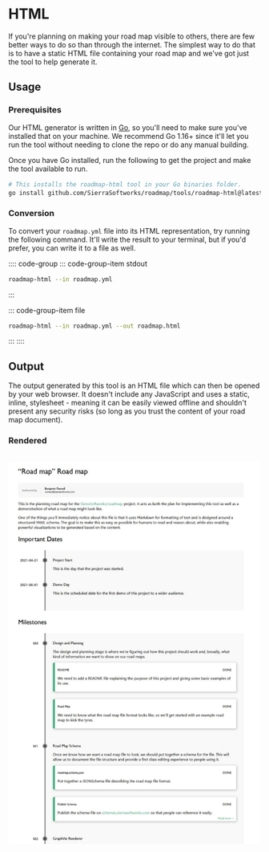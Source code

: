 # HTML
If you're planning on making your road map visible to others, there are few better ways
to do so than through the internet. The simplest way to do that is to have a static
HTML file containing your road map and we've got just the tool to help generate it.

## Usage
### Prerequisites
Our HTML generator is written in [Go](https://golang.org), so you'll need to make
sure you've installed that on your machine. We recommend Go 1.16+ since it'll let you run
the tool without needing to clone the repo or do any manual building.

Once you have Go installed, run the following to get the project and make the tool
available to run.

```sh
# This installs the roadmap-html tool in your Go binaries folder.
go install github.com/SierraSoftworks/roadmap/tools/roadmap-html@latest
```

### Conversion
To convert your `roadmap.yml` file into its HTML representation, try running the following
command. It'll write the result to your terminal, but if you'd prefer, you can write it to a file as well.

:::: code-group
::: code-group-item stdout
```sh
roadmap-html --in roadmap.yml
```
:::

::: code-group-item file
```sh
roadmap-html --in roadmap.yml --out roadmap.html
```
:::
::::

## Output
The output generated by this tool is an HTML file which can then be opened by your web browser.
It doesn't include any JavaScript and uses a static, inline, stylesheet - meaning it can be
easily viewed offline and shouldn't present any security risks (so long as you trust the
content of your road map document).

### Rendered

<p style="text-align: center; margin: 2rem auto;">

![Example Rendered Roadmap](./output.jpg)
</p>
